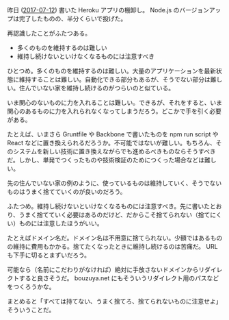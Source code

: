 昨日 ([2017-07-12][]) 書いた Heroku アプリの棚卸し。 Node.js のバージョンアップは完了したものの、半分くらいで投げた。

再認識したことがふたつある。

- 多くのものを維持するのは難しい
- 維持し続けないといけなくなるものには注意すべき

ひとつめ。多くのものを維持するのは難しい。大量のアプリケーションを最新状態に維持することは難しい。自動化できる部分もあるが、そうでない部分は難しい。住んでいない家を維持し続けるのがつらいのと似ている。

いま関心のないものに力を入れることは難しい。できるが、それをすると、いま関心のあるものに力を入れられなくなってしまうだろう。どこかで手を引く必要がある。

たとえば、いまさら Gruntfile や Backbone で書いたものを npm run script や React などに置き換えられるだろうか。不可能ではないが難しい。もちろん、そのシステムを新しい技術に置き換えながらでも進めるべきものならそうすべきだ。しかし、単発でつくったものや技術検証のためにつくった場合などは難しい。

先の住んでいない家の例のように、使っているものは維持していく、そうでないものはうまく捨てていくのが良いのだろう。

ふたつめ。維持し続けないといけなくなるものには注意すべき。先に書いたとおり、うまく捨てていく必要はあるのだけど、だからこそ捨てられない（捨てにくい）ものには注意したほうがいい。

たとえばドメイン名だ。ドメイン名は不用意に捨てられない。少額ではあるものの維持に費用もかかる。捨てたくなったときに維持し続けるのは苦痛だ。 URL も下手に切るとまずいだろう。

可能なら（名前にこだわりがなければ）絶対に手放さないドメインからリダイレクトすると良さそうだ。 bouzuya.net にもそういうリダイレクト用のパスなどをつくろうかな。

まとめると「すべては持てない、うまく捨てろ、捨てられないものに注意せよ」そういうことだ。

[2017-07-12]: http://blog.bouzuya.net/2017/07/12/
